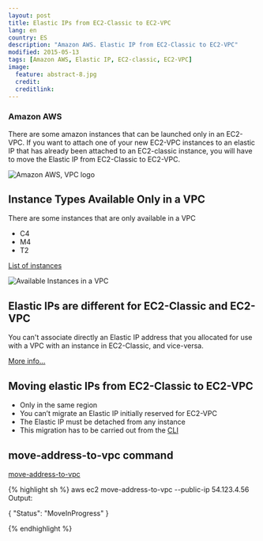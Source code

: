 ```yaml
---
layout: post
title: Elastic IPs from EC2-Classic to EC2-VPC
lang: en
country: ES
description: "Amazon AWS. Elastic IP from EC2-Classic to EC2-VPC"
modified: 2015-05-13
tags: [Amazon AWS, Elastic IP, EC2-classic, EC2-VPC]
image:
  feature: abstract-8.jpg
  credit: 
  creditlink: 
---
```



### Amazon AWS

There are some amazon instances that can be launched only in an EC2-VPC.
If you want to attach one of your new EC2-VPC instances to an elastic IP that has already been attached to an EC2-classic instance, you will have to move the Elastic IP from EC2-Classic to EC2-VPC.

<img src="{{ site.url }}/images/20160513-Elastic/VPC_logo.png" alt="Amazon AWS, VPC logo">

## Instance Types Available Only in a VPC

There are some instances that are only available in a VPC

* C4
* M4
* T2

[List of instances](http://docs.aws.amazon.com/AWSEC2/latest/UserGuide/using-vpc.html#vpc-only-instance-types)


<img src="{{ site.url }}/images/20160513-Elastic/vpc.png" alt="Available Instances in a VPC">

## Elastic IPs are different for EC2-Classic and EC2-VPC

You can't associate directly an Elastic IP address that you allocated for use with a VPC with an instance in EC2-Classic, and vice-versa. 

[More info...](http://docs.aws.amazon.com/AWSEC2/latest/UserGuide/elastic-ip-addresses-eip.html#VPC_EIP_EC2_Differences)


## Moving elastic IPs from EC2-Classic to EC2-VPC

* Only in the same region
* You can’t migrate an Elastic IP initially reserved for EC2-VPC
* The Elastic IP must be detached from any instance
* This migration has to be carried out from the [CLI](https://aws.amazon.com/es/cli)

## move-address-to-vpc command

[move-address-to-vpc](http://docs.aws.amazon.com/cli/latest/reference/ec2/move-address-to-vpc.html)

{% highlight sh %}
aws ec2 move-address-to-vpc --public-ip 54.123.4.56
Output:

{
  "Status": "MoveInProgress"
}

{% endhighlight %}

